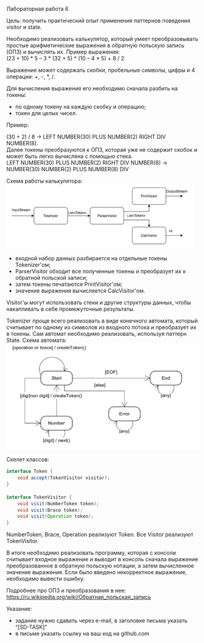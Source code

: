 Лабораторная работа 6

Цель: получить практический опыт применения паттернов поведения visitor и state.

Необходимо реализовать калькулятор, который умеет преобразовывать простые
арифметические выражения в обратную польскую запись (ОПЗ) и вычислять их. Пример
выражения:  
(23 + 10) * 5 – 3 * (32 + 5) * (10 – 4 * 5) + 8 / 2

Выражение может содержать скобки, пробельные символы, цифры и 4 операции: +, -, *, /.

Для вычисления выражения его необходимо сначала разбить на токены:
* по одному токену на каждую скобку и операцию;
* токен для целых чисел.

Пример:

(30 + 2) / 8 -> LEFT NUMBER(30) PLUS NUMBER(2) RIGHT DIV NUMBER(8).  
Далее токены преобразуются к ОПЗ, которая уже не содержит скобок и может быть легко вычислена с помощью стека.  
LEFT NUMBER(30) PLUS NUMBER(2) RIGHT DIV NUMBER(8) -> NUMBER(30) NUMBER(2) PLUS NUMBER(8) DIV  

Схема работы калькулятора:
![img.png](img.png)  
* входной набор данных разбирается на отдельные токены Tokenizer'ом;
* ParserVisitor обходит все полученные токены и преобразует их к обратной польской записи;
* затем токены печатаются PrintVisitor'ом;
* значение выражения вычисляется СalcVisitor'ом.

Visitor'ы могут использовать стеки и другие структуры данных, чтобы накапливать в себе
промежуточные результаты.

Tokenizer проще всего реализовать в виде конечного автомата, который считывает по одному
из символов из входного потока и преобразует их в токены. Сам автомат необходимо
реализовать, используя паттерн State. Схема автомата:
![img_1.png](img_1.png)

Скелет классов:
```Java
interface Token {
    void accept(TokenVisitor visitor);
}

interface TokenVisitor {
    void visit(NumberToken token);
    void visit(Brace token);
    void visit(Operation token);
}
```

NumberToken, Brace, Operation реализуют Token.
Все Visitor реализуют TokenVisitor.

В итоге необходимо реализовать программу, которая с консоли считывает входное выражение
и выводит в консоль сначала выражение преобразованное в обратную польскую нотации, а
затем вычисленное значение выражения. Если было введено некорректное выражение,
необходимо вывести ошибку.

Подробнее про ОПЗ и преобразования в нее:
https://ru.wikipedia.org/wiki/Обратная_польская_запись

Указание:
* задание нужно сдавать через e-mail, в заголовке письма указать “[SD-TASK]”
* в письме указать ссылку на ваш код на github.com